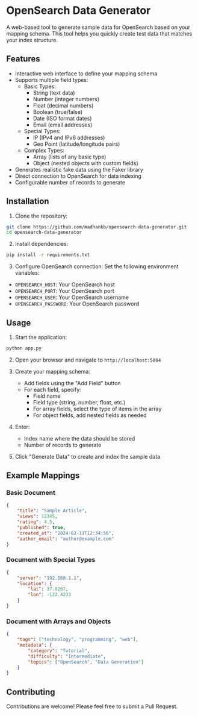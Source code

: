 # OpenSearch Data Generator

A web-based tool to generate sample data for OpenSearch based on your mapping schema. This tool helps you quickly create test data that matches your index structure.

## Features

- Interactive web interface to define your mapping schema
- Supports multiple field types:
  - Basic Types:
    - String (text data)
    - Number (integer numbers)
    - Float (decimal numbers)
    - Boolean (true/false)
    - Date (ISO format dates)
    - Email (email addresses)
  - Special Types:
    - IP (IPv4 and IPv6 addresses)
    - Geo Point (latitude/longitude pairs)
  - Complex Types:
    - Array (lists of any basic type)
    - Object (nested objects with custom fields)
- Generates realistic fake data using the Faker library
- Direct connection to OpenSearch for data indexing
- Configurable number of records to generate

## Installation

1. Clone the repository:
```bash
git clone https://github.com/madhankb/opensearch-data-generator.git
cd opensearch-data-generator
```

2. Install dependencies:
```bash
pip install -r requirements.txt
```

3. Configure OpenSearch connection:
Set the following environment variables:
- `OPENSEARCH_HOST`: Your OpenSearch host
- `OPENSEARCH_PORT`: Your OpenSearch port
- `OPENSEARCH_USER`: Your OpenSearch username
- `OPENSEARCH_PASSWORD`: Your OpenSearch password

## Usage

1. Start the application:
```bash
python app.py
```

2. Open your browser and navigate to `http://localhost:5004`

3. Create your mapping schema:
   - Add fields using the "Add Field" button
   - For each field, specify:
     - Field name
     - Field type (string, number, float, etc.)
     - For array fields, select the type of items in the array
     - For object fields, add nested fields as needed

4. Enter:
   - Index name where the data should be stored
   - Number of records to generate

5. Click "Generate Data" to create and index the sample data

## Example Mappings

### Basic Document
```json
{
    "title": "Sample Article",
    "views": 12345,
    "rating": 4.5,
    "published": true,
    "created_at": "2024-02-11T12:34:56",
    "author_email": "author@example.com"
}
```

### Document with Special Types
```json
{
    "server": "192.168.1.1",
    "location": {
        "lat": 37.8267,
        "lon": -122.4233
    }
}
```

### Document with Arrays and Objects
```json
{
    "tags": ["technology", "programming", "web"],
    "metadata": {
        "category": "Tutorial",
        "difficulty": "Intermediate",
        "topics": ["OpenSearch", "Data Generation"]
    }
}
```

## Contributing

Contributions are welcome! Please feel free to submit a Pull Request.
